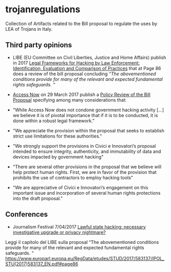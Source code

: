 # trojanregulations
Collection of Artifacts related to the Bill proposal to regulate the uses by LEA of Trojans in Italy.



## Third party opinions

* LIBE (EU Committee on Civil Liberties, Justice and Home Affairs) publish in 2017 [Legal Frameworks for Hacking by Law Enforcement: Identification, Evaluation and Comparison of Practices](https://www.europarl.europa.eu/RegData/etudes/STUD/2017/583137/IPOL_STU(2017)583137_EN.pdf#page86) that at Page 86 does a review of the bill proposal concluding *“The abovementioned conditions provide for many of the relevant and expected fundamental rights safeguards. “*

* [Access Now](https://www.accessnow.org/) on 29 March 2017 publish a [Policy Review of the Bill Proposal](https://github.com/fpietrosanti/trojanregulations/blob/master/Access-Now-Comment-on-the-Trojan-Bill-Proposal.pdf) specifying among many considerations that:
* "While Access Now does not condone government hacking activity [...] we believe it is of pivotal importance that if it is to be conducted, it is done within a robust legal framework."
* "We appreciate the provision within the proposal that seeks to establish strict use limitations for these authorities."
* "We strongly support the provisions in Civici e Innovatori’s proposal intended to ensure integrity, authenticity, and immutability of data and devices impacted by government hacking"
* "There are several other provisions in the proposal that we believe will help protect human rights. First, we are in favor of the provision that prohibits the use of contractors to employ hacking tools"
* "We are appreciative of Civici e Innovatori’s engagement on this important issue and incorporation of several human rights protections into the draft proposal."


## Conferences

* Journalism Festival 7/04/2017
[Lawful state hacking: necessary investigative upgrade or privacy nightmare?](https://www.journalismfestival.com/programme/2017/lawful-state-hacking-necessary-investigative-upgrade-or-privacy-nightmare)



Leggi il capitolo del LIBE sulla proposal “The abovementioned conditions provide for many of the relevant and expected fundamental rights safeguards. “
https://www.europarl.europa.eu/RegData/etudes/STUD/2017/583137/IPOL_STU(2017)583137_EN.pdf#page86

